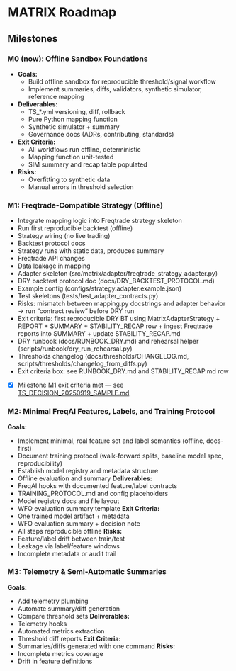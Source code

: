 # MATRIX Roadmap

## Milestones

### M0 (now): Offline Sandbox Foundations
- **Goals:**
  - Build offline sandbox for reproducible threshold/signal workflow
  - Implement summaries, diffs, validators, synthetic simulator, reference mapping
- **Deliverables:**
  - TS_*.yml versioning, diff, rollback
  - Pure Python mapping function
  - Synthetic simulator + summary
  - Governance docs (ADRs, contributing, standards)
- **Exit Criteria:**
  - All workflows run offline, deterministic
  - Mapping function unit-tested
  - SIM summary and recap table populated
- **Risks:**
  - Overfitting to synthetic data
  - Manual errors in threshold selection

### M1: Freqtrade-Compatible Strategy (Offline)
  - Integrate mapping logic into Freqtrade strategy skeleton
  - Run first reproducible backtest (offline)
  - Strategy wiring (no live trading)
  - Backtest protocol docs
  - Strategy runs with static data, produces summary
  - Freqtrade API changes
  - Data leakage in mapping
  - Adapter skeleton (src/matrix/adapter/freqtrade_strategy_adapter.py)
  - DRY backtest protocol doc (docs/DRY_BACKTEST_PROTOCOL.md)
  - Example config (configs/strategy.adapter.example.json)
  - Test skeletons (tests/test_adapter_contracts.py)
  - Risks: mismatch between mapping.py docstrings and adapter behavior → run “contract review” before DRY run
  - Exit criteria: first reproducible DRY BT using MatrixAdapterStrategy + REPORT + SUMMARY + STABILITY_RECAP row + ingest Freqtrade reports into SUMMARY + update STABILITY_RECAP.md
  - DRY runbook (docs/RUNBOOK_DRY.md) and rehearsal helper (scripts/runbook/dry_run_rehearsal.py)
  - Thresholds changelog (docs/thresholds/CHANGELOG.md, scripts/thresholds/changelog_from_diffs.py)
  - Exit criteria box: see RUNBOOK_DRY.md and STABILITY_RECAP.md row
  - [x] Milestone M1 exit criteria met — see [TS_DECISION_20250919_SAMPLE.md](docs/DECISIONS/TS_DECISION_20250919_SAMPLE.md)

### M2: Minimal FreqAI Features, Labels, and Training Protocol
**Goals:**
  - Implement minimal, real feature set and label semantics (offline, docs-first)
  - Document training protocol (walk-forward splits, baseline model spec, reproducibility)
  - Establish model registry and metadata structure
  - Offline evaluation and summary
**Deliverables:**
  - FreqAI hooks with documented feature/label contracts
  - TRAINING_PROTOCOL.md and config placeholders
  - Model registry docs and file layout
  - WFO evaluation summary template
**Exit Criteria:**
  - One trained model artifact + metadata
  - WFO evaluation summary + decision note
  - All steps reproducible offline
**Risks:**
  - Feature/label drift between train/test
  - Leakage via label/feature windows
  - Incomplete metadata or audit trail

### M3: Telemetry & Semi-Automatic Summaries
**Goals:**
  - Add telemetry plumbing
  - Automate summary/diff generation
  - Compare threshold sets
**Deliverables:**
  - Telemetry hooks
  - Automated metrics extraction
  - Threshold diff reports
**Exit Criteria:**
  - Summaries/diffs generated with one command
**Risks:**
  - Incomplete metrics coverage
  - Drift in feature definitions
